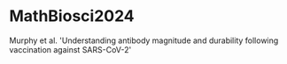 # MathBiosci2024
Murphy et al. 'Understanding antibody magnitude and durability following vaccination against SARS-CoV-2'
